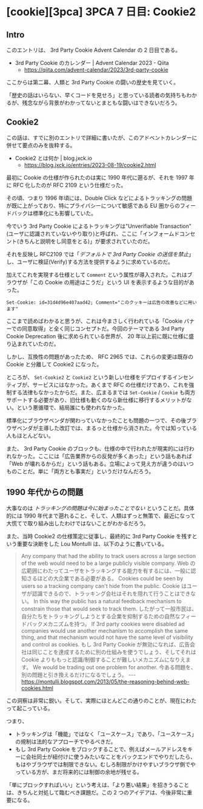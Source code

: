 # [cookie][3pca] 3PCA 7 日目: Cookie2

## Intro

このエントリは、 3rd Party Cookie Advent Calendar の 2 日目である。

- 3rd Party Cookie のカレンダー | Advent Calendar 2023 - Qiita
  - https://qiita.com/advent-calendar/2023/3rd-party-cookie

ここからは第二幕、人類と 3rd Party Cookie の闘いの歴史を見ていく。

「歴史の話はいらない、早くコードを見せろ」と思っている読者の気持ちもわかるが、残念ながら背景がわかってないとまともな闘いはできないだろう。


## Cookie2

この話は、すでに別のエントリで詳細に書いたが、このアドベントカレンダーに併せて要点のみを抜粋する。

- Cookie2 とは何か | blog.jxck.io
  - https://blog.jxck.io/entries/2023-08-19/cookie2.html

最初に Cookie の仕様が作られたのは実に 1990 年代に遡るが、それを 1997 年に RFC 化したのが RFC 2109 という仕様だった。

その頃、つまり 1996 年頃には、Double Click などによるトラッキングの問題が既に上がっており、特にプライバシーについて敏感である EU 圏からのフィードバックは標準化にも影響していた。

今でいう 3rd Party Cookie によるトラッキングは"Unverifiable Transaction"(ユーザに認識されていないやり取り)と呼ばれ、ここに「インフォームドコンセント(きちんと説明をし同意をとる)」が要求されていたのだ。

それを反映し RFC2109 では「*デフォルトで 3rd Party Cookie の送信を禁止*」し、ユーザに検証(Verify)する方法を提供するように求めているのだ。

加えてこれを実現する仕様として `Comment` という属性が導入された。これはブラウザが「この Cookie の用途はこうだ」という UI を表示するような目的があった。

```http
Set-Cookie: id=31d4d96e407aad42; Comment="このクッキーは広告の改善などに用います"
```

ここまで読めばわかると思うが、これは今まさしく行われている「Cookie バナーでの同意取得」と全く同じコンセプトだ。今回のテーマである 3rd Party Cookie Deprecation 後に求められている世界が、 20 年以上前に既に仕様に盛り込まれていたのだ。

しかし、互換性の問題があったため、 RFC 2965 では、これらの変更は既存の Cookie と分離して Cookie2 になった。

ところが、 `Set-Cookie2` と `Cookie2` という新しい仕様をデプロイするインセンティブが、サービスにはなかった。あくまで RFC の仕様だけであり、これを強制する法律もなかったからだ。また、広まるまでは `Set-Cookie` / `Cookie` も両方サポートする必要があり、旧仕様も動くのなら新仕様に移行するメリットがない。という悪循環で、結局誰にも使われなかった。

標準化にブラウザベンダが関わっていなかったことも問題の一つで、その後ブラウザベンダが主導した改訂では、まるっと仕様から消された。今では知っている人もほとんどない。

また、 3rd Party Cookie のブロックも、仕様の中で行われたが現実的には行われなかった。ここには「広告業界からの反発が多くあった」という話もあれば「Web が壊れるからだ」という話もある。立場によって見え方が違うのはいつものことだ。単に「両方とも事実だ」というだけなんだろう。


## 1990 年代からの問題

大事なのは *トラッキングの問題は今に始まったことでない* ということだ。具体的には 1990 年代まで遡れること、そして、人類はずっと無策で、最近になって大慌てで取り組み出したわけではないことがわかるだろう。

また、当時 Cookie2 の仕様策定に従事し、最終的に 3rd Party Cookie を残すという重要な決断をした Lou Montulli は、以下のように書いている。

> Any company that had the ability to track users across a large section of the web would need to be a large publicly visible company.
> Web の広範囲にわたってユーザをトラッキングする能力を有するには、一般に認知さるほどの大企業である必要がある。
> Cookies could be seen by users so a tracking company can't hide from the public.
> Cookie はユーザが認識できるので、トラッキング会社はそれを隠れて行うことはできない。
> In this way the public has a natural feedback mechanism to constrain those that would seek to track them.
> したがって一般市民は、自分たちをトラッキングしようとする企業を抑制するための自然なフィードバックメカニズムを持つ。
> If 3rd party cookies were disabled ad companies would use another mechanism to accomplish the same thing, and that mechanism would not have the same level of visibility and control as cookies.
> もし 3rd Party Cookie が無効になれば、広告会社は同じことを達成するために別の仕組みを使うでしょう、そしてそれは Cookie よりももっと認識/制御することが難しいメカニズムになりえます。
> We would be trading out one problem for another.
> 今ある問題を、別の問題と引き換えるだけになるでしょう。
> --- https://montulli.blogspot.com/2013/05/the-reasoning-behind-web-cookies.html

この洞察は非常に鋭い。そして、実際にほとんどこの通りのことが、現在にわたって起こっている。

つまり、

- トラッキングは「機能」ではなく「ユースケース」であり、「ユースケース」の規制は法的なアプローチでやるべきだ。
- もし 3rd Party Cookie をブロックすることで、例えばメールアドレスをキーに会社同士が紐付けに使うみたいなことをバックエンドでやりだしたら、もはやブラウザでは制限できない。むしろ制限がかけやすいブラウザ側でやっている方が、まだ将来的には制御の余地が残せる。

「単にブロックすればいい」という考えは、「より悪い結果」を招きうることは、きちんと対処して臨むべき課題だ。この 2 つのアイデアは、今後非常に重要になる。